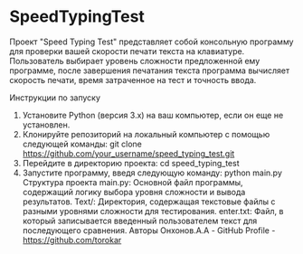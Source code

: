 # SpeedTypingTest
Проект "Speed Typing Test" представляет собой консольную программу для проверки вашей скорости печати текста на клавиатуре. Пользователь выбирает уровень сложности предложенной ему программе, после завершения печатания текста программа вычисляет скорость печати, время затраченное на тест и точность ввода. 

Инструкции по запуску
1. Установите Python (версия 3.x) на ваш компьютер, если он еще не установлен.
2. Клонируйте репозиторий на локальный компьютер с помощью следующей команды:
  git clone https://github.com/your_username/speed_typing_test.git
3. Перейдите в директорию проекта:
  cd speed_typing_test
4. Запустите программу, введя следующую команду:
  python main.py
Структура проекта
main.py: Основной файл программы, содержащий логику выбора уровня сложности и вывода результатов.
Text/: Директория, содержащая текстовые файлы с разными уровнями сложности для тестирования.
enter.txt: Файл, в который записывается введенный пользователем текст для последующего сравнения.
Авторы
Онхонов.А.А - GitHub Profile - https://github.com/torokar
